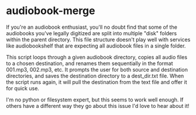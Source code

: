 # audiobook-merge

If you're an audiobook enthusiast, you'll no doubt find that some of the audiobooks you've legally digitized are split into multiple "disk" folders within the parent directory. 
This file structure doesn't play well with services like audiobookshelf that are expecting all
audiobook files in a single folder.

This script loops through a given audiobook directory, copies all audio files to a chosen destination, and renames them sequentially in the format 001.mp3, 002.mp3, etc. It prompts the user for both source and destination directories, and saves the destination directory to a dest_dir.txt file. When the script runs again, it will pull the destination from the text file and offer it for quick use.

I'm no python or filesystem expert, but this seems to work well enough. If others have a different way they go about this issue I'd love to hear about it!
